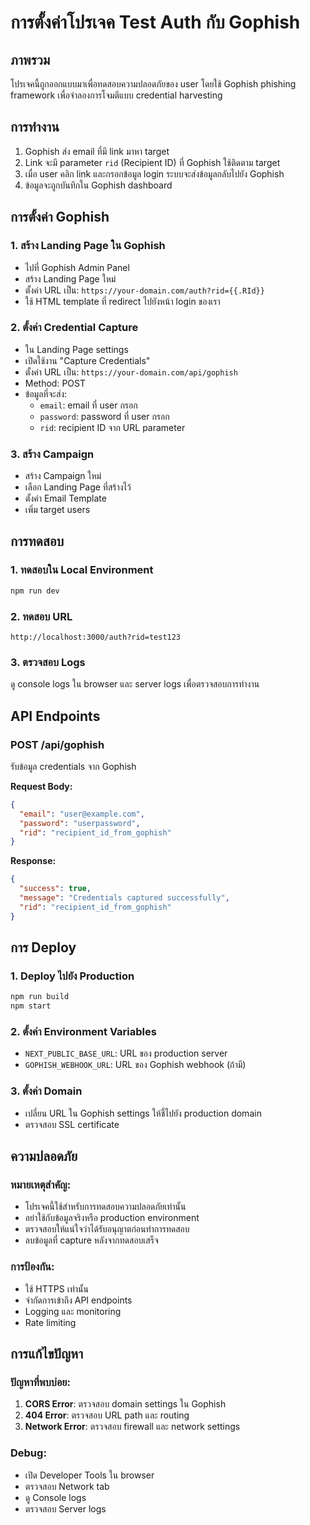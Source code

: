 # การตั้งค่าโปรเจค Test Auth กับ Gophish

## ภาพรวม
โปรเจคนี้ถูกออกแบบมาเพื่อทดสอบความปลอดภัยของ user โดยใช้ Gophish phishing framework เพื่อจำลองการโจมตีแบบ credential harvesting

## การทำงาน
1. Gophish ส่ง email ที่มี link มาหา target
2. Link จะมี parameter `rid` (Recipient ID) ที่ Gophish ใช้ติดตาม target
3. เมื่อ user คลิก link และกรอกข้อมูล login ระบบจะส่งข้อมูลกลับไปยัง Gophish
4. ข้อมูลจะถูกบันทึกใน Gophish dashboard

## การตั้งค่า Gophish

### 1. สร้าง Landing Page ใน Gophish
- ไปที่ Gophish Admin Panel
- สร้าง Landing Page ใหม่
- ตั้งค่า URL เป็น: `https://your-domain.com/auth?rid={{.RId}}`
- ใช้ HTML template ที่ redirect ไปยังหน้า login ของเรา

### 2. ตั้งค่า Credential Capture
- ใน Landing Page settings
- เปิดใช้งาน "Capture Credentials"
- ตั้งค่า URL เป็น: `https://your-domain.com/api/gophish`
- Method: POST
- ข้อมูลที่จะส่ง:
  - `email`: email ที่ user กรอก
  - `password`: password ที่ user กรอก
  - `rid`: recipient ID จาก URL parameter

### 3. สร้าง Campaign
- สร้าง Campaign ใหม่
- เลือก Landing Page ที่สร้างไว้
- ตั้งค่า Email Template
- เพิ่ม target users

## การทดสอบ

### 1. ทดสอบใน Local Environment
```bash
npm run dev
```

### 2. ทดสอบ URL
```
http://localhost:3000/auth?rid=test123
```

### 3. ตรวจสอบ Logs
ดู console logs ใน browser และ server logs เพื่อตรวจสอบการทำงาน

## API Endpoints

### POST /api/gophish
รับข้อมูล credentials จาก Gophish

**Request Body:**
```json
{
  "email": "user@example.com",
  "password": "userpassword",
  "rid": "recipient_id_from_gophish"
}
```

**Response:**
```json
{
  "success": true,
  "message": "Credentials captured successfully",
  "rid": "recipient_id_from_gophish"
}
```

## การ Deploy

### 1. Deploy ไปยัง Production
```bash
npm run build
npm start
```

### 2. ตั้งค่า Environment Variables
- `NEXT_PUBLIC_BASE_URL`: URL ของ production server
- `GOPHISH_WEBHOOK_URL`: URL ของ Gophish webhook (ถ้ามี)

### 3. ตั้งค่า Domain
- เปลี่ยน URL ใน Gophish settings ให้ชี้ไปยัง production domain
- ตรวจสอบ SSL certificate

## ความปลอดภัย

### หมายเหตุสำคัญ:
- โปรเจคนี้ใช้สำหรับการทดสอบความปลอดภัยเท่านั้น
- อย่าใช้กับข้อมูลจริงหรือ production environment
- ตรวจสอบให้แน่ใจว่าได้รับอนุญาตก่อนทำการทดสอบ
- ลบข้อมูลที่ capture หลังจากทดสอบเสร็จ

### การป้องกัน:
- ใช้ HTTPS เท่านั้น
- จำกัดการเข้าถึง API endpoints
- Logging และ monitoring
- Rate limiting

## การแก้ไขปัญหา

### ปัญหาที่พบบ่อย:
1. **CORS Error**: ตรวจสอบ domain settings ใน Gophish
2. **404 Error**: ตรวจสอบ URL path และ routing
3. **Network Error**: ตรวจสอบ firewall และ network settings

### Debug:
- เปิด Developer Tools ใน browser
- ตรวจสอบ Network tab
- ดู Console logs
- ตรวจสอบ Server logs 